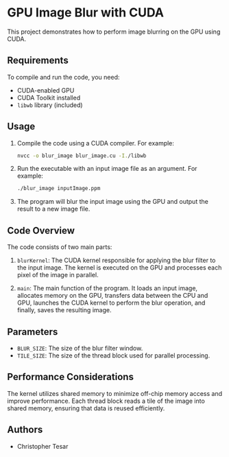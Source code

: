 # GPU Image Blur with CUDA

This project demonstrates how to perform image blurring on the GPU using CUDA.

## Requirements

To compile and run the code, you need:

- CUDA-enabled GPU
- CUDA Toolkit installed
- `libwb` library (included)

## Usage

1. Compile the code using a CUDA compiler. For example:

    ```bash
    nvcc -o blur_image blur_image.cu -I./libwb
    ```

2. Run the executable with an input image file as an argument. For example:

    ```bash
    ./blur_image inputImage.ppm
    ```

3. The program will blur the input image using the GPU and output the result to a new image file.

## Code Overview

The code consists of two main parts:

1. `blurKernel`: The CUDA kernel responsible for applying the blur filter to the input image. The kernel is executed on the GPU and processes each pixel of the image in parallel.

2. `main`: The main function of the program. It loads an input image, allocates memory on the GPU, transfers data between the CPU and GPU, launches the CUDA kernel to perform the blur operation, and finally, saves the resulting image.

## Parameters

- `BLUR_SIZE`: The size of the blur filter window.
- `TILE_SIZE`: The size of the thread block used for parallel processing.

## Performance Considerations

The kernel utilizes shared memory to minimize off-chip memory access and improve performance. Each thread block reads a tile of the image into shared memory, ensuring that data is reused efficiently.

## Authors

- Christopher Tesar
